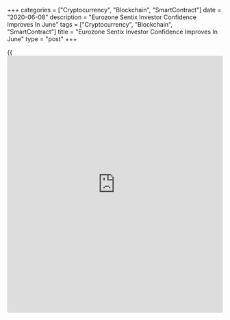 +++
categories = ["Cryptocurrency", "Blockchain", "SmartContract"]
date = "2020-06-08"
description = "Eurozone Sentix Investor Confidence Improves In June"
tags = ["Cryptocurrency", "Blockchain", "SmartContract"]
title = "Eurozone Sentix Investor Confidence Improves In June"
type = "post"
+++

{{<iframe id="large-banner" src="https://www.bounty.group/#slide=10.0" width="100%" height="600" scrolling="no" style="border: 0px solid rgb(216, 221, 230); border-radius: 3px;">}}

The euro area economic sentiment improved in June due to the relaxation
of measures to combat the [coronavirus][1] pandemic, survey results from
the behavioral research firm Sentix showed Monday.

The headline Sentix [investor](https://www.fintechee.com/tutorial-for-forex-trading/investor-mode/) confidence index rose to -24.8 in June from
-41.8 in May. The expected reading was -22.5.

"The upswing out of the valley of tears has definitely begun and should
continue for the time being," Sentix said.

Assessment of current conditions advanced from May and the expectations
strengthened to the highest level in more than two years.

At -61.5, the current situation index reached a three-month high of
-61.5, and up from -73.0 a month ago.

Likewise, the expectations indicator advanced to 21.8 in June from -3.0
in the previous month. This was the highest score since November 2017.

According to Sentix, an upswing has begun, but a real trend reversal is
not yet assured. Investors expect that within a year, just over 50
percent of the slump caused by the pandemic can be made up.

The survey showed that Germany has bottomed out. Expectations jumped
nearly 30 points to the highest value since March 2015.

Germany's [investor](https://www.fintechee.com/tutorial-for-forex-trading/investor-mode/) confidence index improved to -17.2 in June from -35.3
in May.  
Nonetheless, [investor](https://www.fintechee.com/tutorial-for-forex-trading/investor-mode/)s expect Germany will only be able to compensate
for around 64 percent of the slump in economic output within a year.

For comments and feedback [contact](https://www.playgroundfx.com/contact/): editorial@rtt[news](https://www.letsplayfx.com/blog/forex-news-website/).com

[Business News][2]

   1. www.rtt[news](https://www.letsplayfx.com/blog/forex-news-website/).com/list/coronavirus.aspx
   2. www.rtt[news](https://www.letsplayfx.com/blog/forex-news-website/).com/Content/Business.aspx